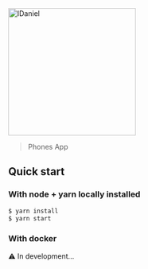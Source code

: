 <img src="https://lh3.googleusercontent.com/proxy/v27aKVErnadyMLvTSZLTiqJrgLXvScD6DviTsclHHAyvHh6ZTCCMhNCENqSj9RPQt_Clj91jCEjFr5oKM6NwBnKXIEDcACawl14-x9z9Vv4LULUBuV1uC5HGGdmK6KpTr1E9jAVNGLv7Yv2ZhTmhnR4" alt="IDaniel" width="256">

> Phones App

## Quick start

### With node + yarn locally installed

```bash
$ yarn install
$ yarn start
```

### With docker

⚠️ In development...
